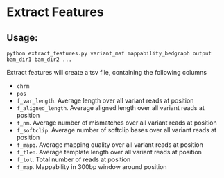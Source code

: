 # Extract Features

## Usage:
```
python extract_features.py variant_maf mappability_bedgraph output bam_dir1 bam_dir2 ...
```

Extract features will create a tsv file, containing the following columns

- `chrm`
- `pos`
- `f_var_length`. Average length over all variant reads at position
- `f_aligned_length`. Average aligned length over all variant reads at position
- `f_nm`. Average number of mismatches over all variant reads at position
- `f_softclip`. Average number of softclip bases over all variant reads at position
- `f_mapq`. Average mapping quality over all variant reads at position
- `f_tlen`. Average template length over all variant reads at position
- `f_tot`. Total number of reads at position
- `f_map`. Mappability in 300bp window around position
